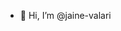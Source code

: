 - 👋 Hi, I’m @jaine-valari

<!---
jaine-valari/jaine-valari is a ✨ special ✨ repository because its `README.md` (this file) appears on your GitHub profile.
You can click the Preview link to take a look at your changes.
--->

